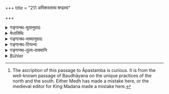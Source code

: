 +++
title = "211 अभिशस्तस्य षण्ढस्य"

+++

<details><summary>गङ्गानथ-मूलानुवादः</summary>

Nor the food of an accused person, or of the hermaphrodite, or the unchaste woman, or the hypocrite; nor the food turned sour, or that kept overnight, or what forms the leavings of the Śūdra.—(211)
</details>

<details><summary>मेधातिथिः</summary>

**पुंश्चली** यस्य कस्य्चिन् मैथुनसंबन्धेन घटते ।

- <u>ननु</u> च गणिकान्नं प्रतिषिद्धम् एव ।

- <u>नैतद्</u> एवम् । अन्या गणिका, अन्या पुंश्चली । गणिका वेश्यावेशेन जीवति । पुंश्चली त्व् इन्द्रियचपला । 

- **दाम्भिको** बैडालव्रतिकादिः सोपधो धर्मचरणः । प्रायश्चित्तविशेषार्थं **शूद्रोच्छिष्टं** प्रतिषिध्यते, सर्वस्यैवोच्छिष्टभोजनप्रतिषेधात् । <u>अन्ये</u> तु **शूद्रोच्छिष्टं** स्थालीस्थं भोज्यान्नं शूद्रभुक्तशिष्टम् उच्छिष्टम् उच्यत इत्य् आहुः । पाठान्तरं तु "उच्छिष्टम् अगुरोस् तथा" इति । उच्छिष्टम् उच्यते यत् परस्य स्पर्शनाद् अशुद्धं भुक्तोज्झितं च । आत्मीये ह्य् अभुक्तो ऽज्झित एकग्रासाशनम् एव स्यात् । न चैष शिष्टानां समाचारो यत् सकृदन्नं दत्तं भुक्त्वा पुनर् आचम्य पात्रान्तरे गृहीतं भुज्यते । तथा नाद्याद् अन्नम् । तथान्तरे ऽभ्युत्थानादिक्रियान्तरस्य प्रतिषेधः । अत आ तृप्तेः प्राग् आचमनात् पश्चात् स्पर्शे न दोषः । सहभोजनं तु सत्य् अपि परस्य स्पर्शे पदार्थान्तरत्वान् नोच्छिष्टभोजनम् । अत्र पित्रा पुत्रादिभिः शिष्टं सह भुज्यते । तथा चापस्तम्बादयो देशग्रहणात् प्रसङ्गेन "अनुपनीतेन सह भोजनम्"[^२६४] (च्ड़्। ब्ध् १.२.३) निन्दन्ति, नोपनीतेन । अस्मिंस् तु पक्षे विजातीयैः सह भोजनप्रतिषेधः । व्यवधानान्तरम् आश्रयणीयम् । भुक्तोज्झितं तु धात्वर्थयोगाद् उच्छिष्टम् अन्यदीयम् अपि ॥ ४.२११ ॥


[^२६४]:
     The ascription of this passage to Āpastamba is curious. It is from the well-known passage of Baudhāyana on the unique practices of the north and the south. Either Medh has made a mistake here, or the medieval editor for King Madana made a mistake here.
</details>

<details><summary>गङ्गानथ-भाष्यानुवादः</summary>

‘*Unchaste woman*’—one who has sexual intercourse with any and every person.

“The food of the harlot has been already forbidden \[so that the present text would appear to be superfluous\].”

It is not so; the ‘unchaste woman’ is totally different from the ‘harlot.’ The ‘harlot’ is one that makes a living by her beauty; while the ‘unchaste woman’ is one who is unstable in her sexual passions.

‘*Hypocrite*’—the ‘man of cat-like behaviour’ and others of similar bad conduct.

‘*The Śūdra’s leavings*’ are specially forbidden here for the purpose of indicating the heaviness of the expiatory panance necessitated by it;—the partaking of the leavings of all men having been already forbidden.

Others explain the terms, ‘*Śūdra’s leavings*,’ to mean the food *left in the dish*, after the *Śūdra* has eaten out of it.

Another reading is ‘*ucchiṣṭamagurostathā*,’ ‘the leavings of persons other than one’s teacher.’

As a matter of fact, the term ‘*ucchiṣṭa*’ stands for that which has been defiled by the touch of another person, as also for that which has been left after another person has eaten. In the latter sense, if one’s own ‘leavings’ were prohibited, then every one would have to cat the whole of one’s food as a single morsel. Nor is it the custom among cultured people that, after having eaten one morsel of food, the man washes his hands and mouth and eats the next morsel out of another dish. As for the prohibition that ‘one Should not cat the food once partaken of,’ what this forbids is the interruption of the meal by such acts as rising to receive a guest, and so forth, till one has had one’s fill and till one has washed; after which the touch of others involves no harm.

Where several persons are dining together, even if they happen to touch one another,—as this touching is something totally different,—it would not be a case of ‘eating the leavings.’ As a matter of fact, the Father, along with his sons, always partakes of the food *left* by guests. Āpastamba and others have deprecated eating *with uninitiated sons*,—not with the *initiated* ones.

According to this view, the prohibition would apply to eating in the company of men of other castes; and, in all such cases, some intervening screen shall he set up between the two persons. As for ‘leavings,’ in the sense of what has been left after one has eaten,—this is forbidden, whether it be one’s own ‘leavings’ or those of some other person,—(211).
</details>

<details><summary>गङ्गानथ-टिप्पन्यः</summary>

‘*Śūdrasyocchiṣṭam*’—‘Food of a Śūdra, and the leavings of any man’ (Kullūka and Nārāyaṇa);—‘the leavings of a Śūdra’ (Medhātithi, Rāghavānanda, Govindarāja and Nandana).

This verse is quoted in *Mitākṣarā* (on 3. 290);—in *Smṛtitattva* (p. 451) which explains ‘*paryuṣitam*’ as ‘food kept overnight’, and ‘*ucchiṣṭa*’ as ‘leavings’;—and in *Vīramitrodaya* (Āhnika, p. 495) which adds the following notes:—‘*Abhiśasta*’ is ‘one accused of such crimes as make one outcast,’—‘*ṣaṇḍaka*’ is ‘hermaphrodite,’—‘*puṃścalī*’ is ‘unchaste woman,’—‘*dāmbhika*’ is ‘the religious hypocrite,’—‘*śukta*’ is that which has been very much soured by the contact of the juice of other things,—‘*paryuṣita*’ is ‘food kept over-night,’ even though not soured;—according to Haradatta, food cooked during the day becomes ‘*paryuṣita*’ after sunset, and that cooked during the night becomes so after sunrise;—one should not eat the ‘leavings’ of a Śūdra; though the eating of all ‘leavings’ has been forbidden, yet that of the Śūdra has been specified for the purpose of indicating that this is doubly objectionable;—or the meaning of the clause ‘*śūdrasyocchiṣṭam*’ may be that ‘one should not eat a Śūdra’s food, nor the leavings of any person’;—or ‘out of the dish out of which a Śūdra has eaten and left some food.’

It is quoted in *Hemādri* (Śrāddha, p. 772);—and in *Prāyaścittaviveka* (p. 250) which explains ‘*ṣaṇḍaka*’ as ‘sexless’; and adds that of ‘*śaktu*’ and ‘*paryuṣita*’ food, only repeated eating involves expiation.
</details>

<details><summary>गङ्गानथ-तुल्य-वाक्यानि</summary>

*Gautama* (17, 14-16).—‘Food kept overnight (should be avoided), with
the exception of vegetables, oils, meat and honey:—also the food of the loose woman, the accused, etc., etc.,—of those unfit for company, except the baldheaded.’

*Āpastamba* (1.17.17-20).—‘Cooked food kept overnight,—food turned sour,
etc.’

(Do.) (1.18.13).—‘One may eat food offered by men of all castes, who are devoted to their duties; except the Śūdra.’

*Vaśiṣṭha* (14.2, 3, 16. 17, 28, 29).—‘The food offered by the following
shall not bo eaten—the physician,...... the loose woman, the accused, the eunuch and the outcast;—the Śūdra, who wields weapons, the paramour, one who permits the paramour in his house,—of the eunuch, the unchaste woman, it is not accepted; no leavings except those of the teacher shall be eaten; nor what has been defiled by the touch of leavings.’

*Viṣṇu* (51.9,10).—‘Of the usurer, the miser, the initiated, the
accused, the eunuch, the loose woman, the hypocrite, the physician, the fowler, the cruel man, the *Ugra*, and those who live upon leavings.’

*Yājñavalkya* (1.161).—(See above.)

(Do.) (1.162).—‘Of the physician, the invalid, the enraged, the loose woman, the intoxicated, the enemy, the cruel man, the *Ugra*, the outcast, the apostate, the hypocrite, and those who live on leavings.’

*Gobhila* (3.5.9,10).—‘Not what has been left overnight;—except
vegetables, meat and preparations of barley-flour.’
</details>

<details><summary>Bühler</summary>

211	By one accused of a mortal sin (Abhisasta), a hermaphrodite, an unchaste woman, or a hypocrite, nor (any sweet thing) that has turned sour, nor what has been kept a whole night, nor (the food) of a Sudra, nor the leavings (of another man),
</details>
